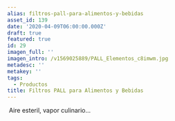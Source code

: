 ```yaml
---
alias: filtros-pall-para-alimentos-y-bebidas
asset_id: 139
date: '2020-04-09T06:00:00.000Z'
draft: true
featured: true
id: 29
imagen_full: ''
imagen_intro: /v1569025889/PALL_Elementos_c8imwm.jpg
metadesc: ''
metakey: ''
tags:
  - Productos
title: Filtros PALL para Alimentos y Bebidas
---
```





<img src="images/noticias/FiltroPALL.jpg" alt="" />
Aire esteril, vapor culinario...
<!--more-->
